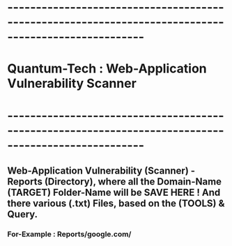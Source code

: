 # ----------------------------------------------------------------------------------------------------
# Quantum-Tech : Web-Application Vulnerability Scanner
# ----------------------------------------------------------------------------------------------------

## Web-Application Vulnerability (Scanner) - Reports (Directory), where all the Domain-Name (TARGET) Folder-Name will be SAVE HERE ! And there various (.txt) Files, based on the (TOOLS) & Query.

### For-Example : Reports/google.com/
